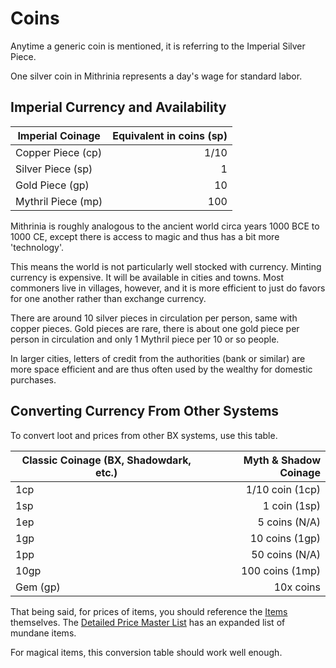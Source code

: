 # Coins

Anytime a generic coin is mentioned, it is referring to the Imperial Silver Piece.

One silver coin in Mithrinia represents a day's wage for standard labor.

## Imperial Currency and Availability

| Imperial Coinage   | Equivalent in coins (sp) |
| ------------------ | -----------------------: |
| Copper Piece (cp)  |                     1/10 |
| Silver Piece (sp)  |                        1 |
| Gold Piece (gp)    |                       10 |
| Mythril Piece (mp) |                      100 |

Mithrinia is roughly analogous to the ancient world circa years 1000 BCE to 1000 CE, except there is access to magic and thus has a bit more 'technology'.

This means the world is not particularly well stocked with currency. Minting currency is expensive. It will be available in cities and towns. Most commoners live in villages, however, and it is more efficient to just do favors for one another rather than exchange currency.

There are around 10 silver pieces in circulation per person, same with copper pieces. Gold pieces are rare, there is about one gold piece per person in circulation and only 1 Mythril piece per 10 or so people.

In larger cities, letters of credit from the authorities (bank or similar) are more space efficient and are thus often used by the wealthy for domestic purchases.

## Converting Currency From Other Systems

To convert loot and prices from other BX systems, use this table.

| Classic Coinage (BX, Shadowdark, etc.) | Myth & Shadow Coinage |
| -------------------------------------- | --------------------: |
| 1cp                                    |       1/10 coin (1cp) |
| 1sp                                    |          1 coin (1sp) |
| 1ep                                    |         5 coins (N/A) |
| 1gp                                    |        10 coins (1gp) |
| 1pp                                    |        50 coins (N/A) |
| 10gp                                   |       100 coins (1mp) |
| Gem (gp)                               |             10x coins |

That being said, for prices of items, you should reference the [Items](../../Items%20and%20Gear/Items.md) themselves. The [Detailed Price Master List](Detailed%20Price%20Master%20List.md) has an expanded list of mundane items.

For magical items, this conversion table should work well enough.
